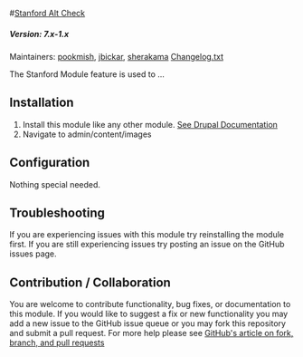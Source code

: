 #[Stanford Alt Check](https://github.com/SU-SWS/stanford_alt_check)
##### Version: 7.x-1.x

Maintainers: [pookmish](https://github.com/pookmish), [jbickar](https://github.com/jbickar), [sherakama](https://github.com/sherakama)
[Changelog.txt](CHANGELOG.txt)

The Stanford Module feature is used to ...


Installation
---

1. Install this module like any other module. [See Drupal Documentation](https://drupal.org/documentation/install/modules-themes/modules-7)
2. Navigate to admin/content/images

Configuration
---

Nothing special needed.

Troubleshooting
---

If you are experiencing issues with this module try reinstalling the module first. If you are still experiencing issues try posting an issue on the GitHub issues page.

Contribution / Collaboration
---

You are welcome to contribute functionality, bug fixes, or documentation to this module. If you would like to suggest a fix or new functionality you may add a new issue to the GitHub issue queue or you may fork this repository and submit a pull request. For more help please see [GitHub's article on fork, branch, and pull requests](https://help.github.com/articles/using-pull-requests)
